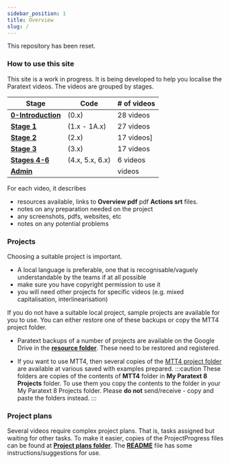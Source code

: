 ```yaml
---
sidebar_position: 1
title: Overview
slug: /
---
```

This repository has been reset.

### How to use this site
This site is a work in progress. It is being developed to help you localise the Paratext videos. The videos are grouped by stages. 

|  Stage  | Code |  # of videos |
|---------|--------|--------------|
| [**0-Introduction**](Trans/Introduction.md) | (0.x) | 28 videos |
| [**Stage 1**](Trans/Stage-1.md) | (1.x - 1A.x) | 27 videos |
| [**Stage 2**](Trans/Stage-2.md) | (2.x) | 17 videos]
| [**Stage 3**](Trans/Stage-3.md) | (3.x)  |  17 videos |
| [**Stages 4-6**](Trans/Stage-4-6) | (4.x, 5.x, 6.x) | 6 videos |
| [**Admin**](Admin/Admin.md) | | videos |


For each video, it describes
- resources available, links to **Overview pdf** pdf **Actions srt** files. 
- notes on any preparation needed on the project 
- any screenshots, pdfs, websites, etc
- notes on any potential problems

### Projects
Choosing a suitable project is important. 
- A local language is preferable, one that is recognisable/vaguely understandable by the teams if at all possible
- make sure you have copyright permission to use it
- you will need other projects for specific videos (e.g. mixed capitalisation, interlinearisation)

If you do not have a suitable local project, sample projects are available for you to use. You can either restore one of these backups or copy the MTT4 project folder.
- Paratext backups of a number of projects are available on the Google Drive in the [**resource folder**](https://drive.google.com/drive/folders/1HjqFRWwj8jsI6ykPW5Fx4_oMjuRBafWO). These need to be restored and registered.

- If you want to use MTT4, then several copies of the [MTT4 project folder](https://drive.google.com/drive/folders/1eITkJ2HiBh1-rHx2Ton4Aa4jYbOrXJ9b) are available at various saved with examples prepared. 
:::caution
These folders are copies of the contents of  **MTT4** folder in **My Paratext 8 Projects** folder. To use them you copy the contents to the folder in your My Paratext 8 Projects folder. Please **do not** send/receive - copy and paste the folders instead.
:::

### Project plans
Several videos require complex project plans. That is, tasks assigned but waiting for other tasks. To make it easier, copies of the ProjectProgress files can be found at [**Project plans folder**](https://drive.google.com/drive/folders/1B5L--2h7hH5bch3lC-eh6UjgID0iwLdZ?usp=sharing). The [**README**](https://docs.google.com/document/d/1LcNOxeTBOnlCqzNy4Q2zpqcaBLT3Usg5dtWzTisJMiE/edit?usp=sharing) file has some instructions/suggestions for use.
 

